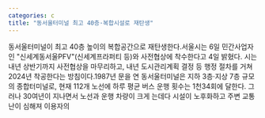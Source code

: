 ```yaml
---
categories: c
title: "동서울터미널 최고 40층·복합시설로 재탄생"
---
```

동서울터미널이 최고 40층 높이의 복합공간으로 재탄생한다.서울시는 6일 민간사업자인 "신세계동서울PFV"(신세계프라퍼티 등)와 사전협상에 착수한다고 4일 밝혔다. 시는 내년 상반기까지 사전협상을 마무리하고, 내년 도시관리계획 결정 등 행정 절차를 거쳐 2024년 착공한다는 방침이다.1987년 문을 연 동서울터미널은 지하 3층·지상 7층 규모의 종합터미널로, 현재 112개 노선에 하루 평균 버스 운행 횟수는 1천34회에 달한다. 그러나 30여년이 지나면서 노선과 운행 차량이 크게 는데다 시설이 노후화하고 주변 교통난이 심해져 이용자의